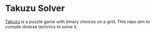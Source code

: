 # Takuzu Solver

[Takuzu](https://en.wikipedia.org/wiki/Takuzu) is a puzzle game with binary choices on a grid. This repo aim to compile diverse technics to solve it.

